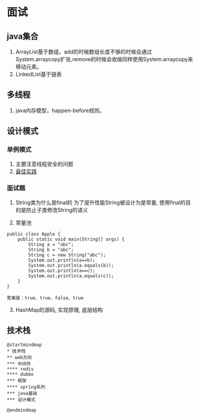 # 面试

## java集合

1. ArrayList基于数组，add的时候数组长度不够的时候会通过System.arraycopy扩张,remove的时候会收缩同样使用System.arraycopy来移动元素。
2. LinkedList基于链表

## 多线程

1. java内存模型，happen-before规则。

## 设计模式

### 单例模式

1. 主要注意线程安全的问题
2. [最佳实践](https://gist.github.com/imlinux/22dbefb508f790d5e84575a2e62ae08a)


### 面试题

1. String类为什么是final的
为了提升性能String被设计为是常量, 使用final的目的是防止子类修改String的语义

2. 常量池

```
public class Apple {
    public static void main(String[] args) {
        String a = "abc";
        String b = "abc";
        String c = new String("abc");
        System.out.println(a==b);
        System.out.println(a.equals(b));
        System.out.println(a==c);
        System.out.println(a.equals(c));
    }
}

答案是：true、true、false、true
``` 

3. HashMap的源码, 实现原理, 底层结构


## 技术栈

```plantuml
@startmindmap
* 技术栈
** web方向
*** 中间件
**** redis
**** dubbo
*** 框架
**** spring系列
*** java基础
*** 设计模式

@endmindmap
```



